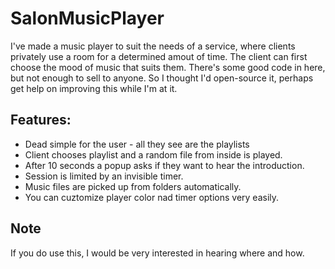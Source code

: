 SalonMusicPlayer
================

I've made a music player to suit the needs of a service, where clients privately use a room for a determined amout of time. The client can first choose the mood of music that suits them. There's some good code in here, but not enough to sell to anyone. So I thought I'd open-source it, perhaps get help on improving this while I'm at it.

Features:
---------
* Dead simple for the user - all they see are the playlists
* Client chooses playlist and a random file from inside is played.
* After 10 seconds a popup asks if they want to hear the introduction.
* Session is limited by an invisible timer.
* Music files are picked up from folders automatically.
* You can cuztomize player color nad timer options very easily.

Note
----
If you do use this, I would be very interested in hearing where and how.
